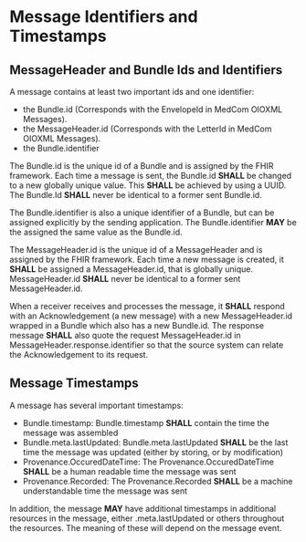 # Message Identifiers and Timestamps

## MessageHeader and Bundle Ids and Identifiers

A message contains at least two important ids and one identifier:

- the Bundle.id (Corresponds with the EnvelopeId in MedCom OIOXML Messages).
- the MessageHeader.id (Corresponds with the LetterId in MedCom OIOXML Messages).
- the Bundle.identifier

The Bundle.id is the unique id of a Bundle and is assigned by the FHIR framework. Each time a message is sent, the Bundle.id **SHALL** be changed to a new globally unique value. This **SHALL** be achieved by using a UUID. The Bundle.Id **SHALL** never be identical to a former sent Bundle.id.

The Bundle.identifier is also a unique identifier of a Bundle, but can be assigned explicitly by the sending application. The Bundle.identifier **MAY** be the assigned the same value as the Bundle.id.

The MessageHeader.id is the unique id of a MessageHeader and is assigned by the FHIR framework. Each time a new message is created, it **SHALL** be assigned a MessageHeader.id, that is globally unique. MessageHeader.id **SHALL** never be identical to a former sent MessageHeader.id.

When a receiver receives and processes the message, it **SHALL** respond with an Acknowledgement (a new message) with a new MessageHeader.id wrapped in a Bundle which also has a new Bundle.id. The response message **SHALL** also quote the request MessageHeader.id in MessageHeader.response.identifier so that the source system can relate the Acknowledgement to its request.

## Message Timestamps

A message has several important timestamps:

- Bundle.timestamp: Bundle.timestamp **SHALL** contain the time the message was assembled
- Bundle.meta.lastUpdated: Bundle.meta.lastUpdated **SHALL** be the last time the message was updated (either by storing, or by modification)
- Provenance.OccuredDateTime: The Provenance.OccuredDateTime **SHALL** be a human readable time the message was sent
- Provenance.Recorded: The Provenance.Recorded **SHALL** be a machine understandable time the message was sent

In addition, the message **MAY** have additional timestamps in additional resources in the message, either .meta.lastUpdated or others throughout the resources. The meaning of these will depend on the message event.
